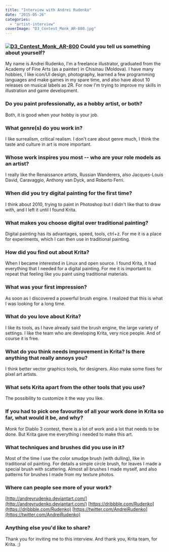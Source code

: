 ```yaml
---
title: "Interview with Andrei Rudenko"
date: "2015-05-26"
categories: 
  - "artist-interview"
coverImage: "D3_Contest_Monk_AR-800.jpg"
---
```


### [![D3_Contest_Monk_AR-800](/images/posts/2015/D3_Contest_Monk_AR-800.jpg)](https://krita.org/wp-content/uploads/2015/05/D3_Contest_Monk_AR.jpg) Could you tell us something about yourself?

My name is Andrei Rudenko, I'm a freelance illustrator, graduated from the Academy of Fine Arts (as a painter) in Chisinau (Moldova). I have many hobbies, I like icon/UI design, photography, learned a few programming languages and make games in my spare time, and also have about 10 releases on musical labels as 2R. For now I'm trying to improve my skills in illustration and game development.

### Do you paint professionally, as a hobby artist, or both?

Both, it is good when your hobby is your job.

### What genre(s) do you work in?

I like surrealism, critical realism. I don't care about genre much, I think the taste and culture in art is more important.

### Whose work inspires you most -- who are your role models as an artist?

I really like the Renaissance artists, Russian Wanderers, also Jacques-Louis David, Caravaggio, Anthony van Dyck, and Roberto Ferri.

### When did you try digital painting for the first time?

I think about 2010, trying to paint in Photoshop but I didn't like that to draw with, and I left it until I found Krita.

### What makes you choose digital over traditional painting?

Digital painting has its advantages, speed, tools, ctrl+z. For me it is a place for experiments, which I can then use in traditional painting.­

### How did you find out about Krita?

When I became interested in Linux and open source. I found Krita, it had everything that I needed for a digital painting. For me it is important to repeat that feeling like you paint using traditional materials.

### What was your first impression?

As soon as I discovered a powerful brush engine. I realized that this is what I was looking for a long time.

### What do you love about Krita?

I like its tools, as I have already said the brush engine, the large variety of settings. I like the team who are developing Krita, very nice people. And of course it is free.

### What do you think needs improvement in Krita? Is there anything that really annoys you?

I think better vector graphics tools, for designers. Also make some fixes for pixel art artists.

### What sets Krita apart from the other tools that you use?

The possibility to customize it the way you like.

### If you had to pick one favourite of all your work done in Krita so far, what would it be, and why?

Monk for Diablo 3 contest, there is a lot of work and a lot that needs to be done. But Krita gave me everything i needed to make this art.

### What techniques and brushes did you use in it?

Most of the time I use the color smudge brush (with dulling), like in traditional oil painting. For details a simple circle brush, for leaves I made a special brush with scattering. Almost all brushes I made myself, and also patterns for brushes I made from my texture photos.

### Where can people see more of your work?

[http://andreyrudenko.deviantart.com/](http://andreyrudenko.deviantart.com/) [https://dribbble.com/Rudenko](https://dribbble.com/Rudenko) [https://twitter.com/AndreiRudenko](https://twitter.com/AndreiRudenko)

### Anything else you'd like to share?

Thank you for inviting me to this interview. And thank you, Krita team, for Krita. ;)
